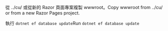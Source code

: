 <span data-ttu-id="ddc97-101">從 ../cu/ 或從新的 Razor 頁面專案複製 wwwroot。</span><span class="sxs-lookup"><span data-stu-id="ddc97-101">Copy wwwroot from ../cu/ or from a new Razor Pages project.</span></span>

<span data-ttu-id="ddc97-102">執行 `dotnet ef database update`</span><span class="sxs-lookup"><span data-stu-id="ddc97-102">Run `dotnet ef database update`</span></span>
